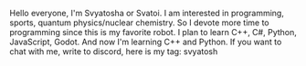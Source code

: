 Hello everyone, I'm Svyatosha or Svatoi. I am interested in programming, sports, quantum physics/nuclear chemistry. 
So I devote more time to programming since this is my favorite robot. 
I plan to learn C++, C#, Python, JavaScript, Godot. And now I'm learning C++ and Python. 
If you want to chat with me, write to discord, here is my tag: svyatosh
